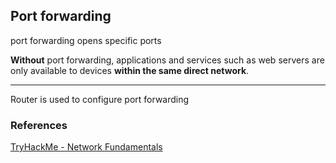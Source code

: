 


## Port forwarding

port forwarding opens specific ports

**Without** port forwarding, applications and services such as web servers are only available to devices **within the same direct network**.




---

Router is used to configure port forwarding







### References
[TryHackMe - Network Fundamentals](https://tryhackme.com/module/network-fundamentals)    
